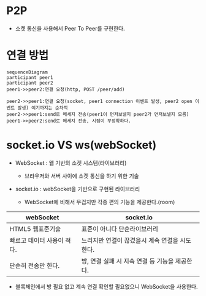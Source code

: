 # P2P

- 소켓 통신을 사용해서 Peer To Peer를 구현한다.

# 연결 방법

```mermaid
sequenceDiagram
participant peer1
participant peer2
peer1->>peer2:연결 요청(http, POST /peer/add)

peer2->>peer1:연결 요청(socket, peer1 connection 이벤트 발생, peer2 open 이벤트 발생) 여기까지는 순차적
peer2->>peer1:send로 메세지 전송(peer1이 먼저보낼지 peer2가 먼저보낼지 모름)
peer1->>peer2:send로 메세지 전송, 시점이 부정확하다.
```

# socket.io VS ws(webSocket)

- WebSocket : 웹 기반의 소켓 시스템(라이브러리)

  - 브라우저와 서버 사이에 소켓 통신을 하기 위한 기술

- socket.io : webSocket을 기반으로 구현된 라이브러리
  - WebSocket에 비해서 무겁지만 각종 편의 기능을 제공한다.(room)

| webSocket                  | socket.io                                      |
| -------------------------- | ---------------------------------------------- |
| HTML5 웹표준기술           | 표준이 아니다 단순라이브러리                   |
| 빠르고 데이터 사용이 적다. | 느리지만 연결이 끊겼을시 계속 연결을 시도한다. |
| 단순히 전송만 한다.        | 방, 연결 실패 시 지속 연결 등 기능을 제공한다. |

- 블록체인에서 방 필요 없고 계속 연결 확인할 필요없으니 WebSocket을 사용한다.
